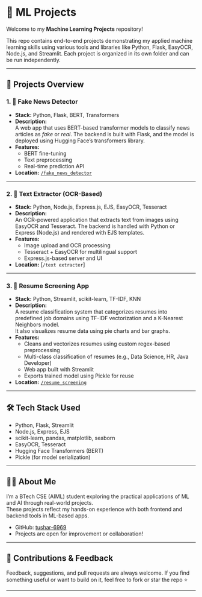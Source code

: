 # 🤖 ML Projects

Welcome to my **Machine Learning Projects** repository!

This repo contains end-to-end projects demonstrating my applied machine learning skills using various tools and libraries like Python, Flask, EasyOCR, Node.js, and Streamlit. Each project is organized in its own folder and can be run independently.

---

## 📁 Projects Overview

### 1. 📰 Fake News Detector
- **Stack:** Python, Flask, BERT, Transformers
- **Description:**  
  A web app that uses BERT-based transformer models to classify news articles as *fake* or *real*. The backend is built with Flask, and the model is deployed using Hugging Face’s transformers library.
- **Features:**
  - BERT fine-tuning
  - Text preprocessing
  - Real-time prediction API
- **Location:** [`/fake_news_detector`](./fake_news_detector)

---

### 2. 📄 Text Extractor (OCR-Based)
- **Stack:** Python, Node.js, Express.js, EJS, EasyOCR, Tesseract
- **Description:**  
  An OCR-powered application that extracts text from images using EasyOCR and Tesseract. The backend is handled with Python or Express (Node.js) and rendered with EJS templates.
- **Features:**
  - Image upload and OCR processing
  - Tesseract + EasyOCR for multilingual support
  - Express.js-based server and UI
- **Location:** [`/text extracter`]

---

### 3. 📑 Resume Screening App
- **Stack:** Python, Streamlit, scikit-learn, TF-IDF, KNN
- **Description:**  
  A resume classification system that categorizes resumes into predefined job domains using TF-IDF vectorization and a K-Nearest Neighbors model.  
  It also visualizes resume data using pie charts and bar graphs.
- **Features:**
  - Cleans and vectorizes resumes using custom regex-based preprocessing
  - Multi-class classification of resumes (e.g., Data Science, HR, Java Developer)
  - Web app built with Streamlit
  - Exports trained model using Pickle for reuse
- **Location:** [`/resume_screening`](./resume_screening)

---

## 🛠 Tech Stack Used

- Python, Flask, Streamlit
- Node.js, Express, EJS
- scikit-learn, pandas, matplotlib, seaborn
- EasyOCR, Tesseract
- Hugging Face Transformers (BERT)
- Pickle (for model serialization)

---

## 👨‍💻 About Me

I’m a BTech CSE (AIML) student exploring the practical applications of ML and AI through real-world projects.  
These projects reflect my hands-on experience with both frontend and backend tools in ML-based apps.

- GitHub: [tushar-6969](https://github.com/tushar-6969)
- Projects are open for improvement or collaboration!

---

## 🤝 Contributions & Feedback

Feedback, suggestions, and pull requests are always welcome. If you find something useful or want to build on it, feel free to fork or star the repo ⭐

---

